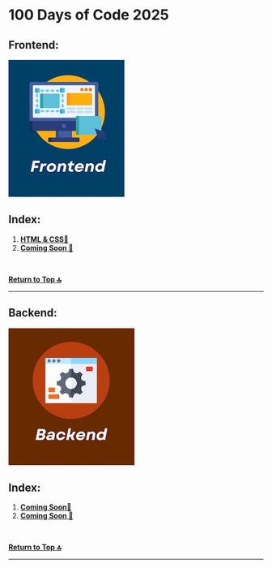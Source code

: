 # 100 Days of Code 2025

## Frontend:  

![Frontend](extra-files/Frontend.webp)  

## Index:  

1. **[HTML & CSS🔻](./HTML-CSS.md)**
2. **[Coming Soon 🔻]()**

<br />

**[Return to Top 🔝](#100-days-of-code-2025)**

---

## Backend:  

![Backend](extra-files/Backend.webp)  

## Index:  

1. **[Coming Soon🔻]()**
2. **[Coming Soon 🔻]()**

<br />

**[Return to Top 🔝](#100-days-of-code-2025)**

---